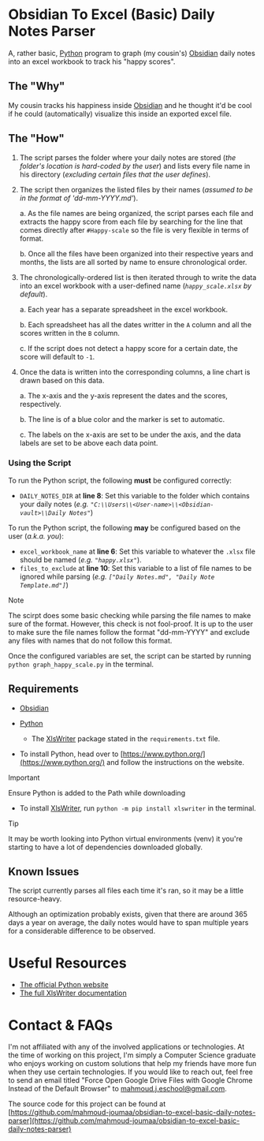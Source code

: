 # Obsidian To Excel (Basic) Daily Notes Parser

A, rather basic, [Python](https://www.python.org/) program to graph (my cousin's) [Obsidian](https://obsidian.md/) daily notes into an excel workbook to track his "happy scores".

## The "Why"

My cousin tracks his happiness inside [Obsidian](https://obsidian.md/) and he thought it'd be cool if he could (automatically) visualize this inside an exported excel file.

## The "How"

1. The script parses the folder where your daily notes are stored (_the folder's location is hard-coded by the user_) and lists every file name in his directory (_excluding certain files that the user defines_).

2. The script then organizes the listed files by their names (_assumed to be in the format of 'dd-mm-YYYY.md'_).

	a. As the file names are being organized, the script parses each file and extracts the happy score from each file by searching for the line that comes directly after `#Happy-scale` so the file is very flexible in terms of format.

	b. Once all the files have been organized into their respective years and months, the lists are all sorted by name to ensure chronological order.

3. The chronologically-ordered list is then iterated through to write the data into an excel workbook with a user-defined name (_`happy_scale.xlsx` by default_).

	a. Each year has a separate spreadsheet in the excel workbook.

	b. Each spreadsheet has all the dates writter in the `A` column and all the scores written in the `B` column.

	c. If the script does not detect a happy score for a certain date, the score will default to `-1`.

4. Once the data is written into the corresponding columns, a line chart is drawn based on this data.

	a. The x-axis and the y-axis represent the dates and the scores, respectively.

	b. The line is of a blue color and the marker is set to automatic.

	c. The labels on the x-axis are set to be under the axis, and the data labels are set to be above each data point.

### Using the Script

To run the Python script, the following **must** be configured correctly:
- `DAILY_NOTES_DIR` at **line 8**: Set this variable to the folder which contains your daily notes (_e.g. `"C:\\Users\\<User-name>\\<Obsidian-vault>\\Daily Notes"`_)

To run the Python script, the following **may** be configured based on the user (_a.k.a. you_):
- `excel_workbook_name` at **line 6**: Set this variable to whatever the `.xlsx` file should be named (_e.g. `"happy.xlsx"`_).
- `files_to_exclude` at **line 10**: Set this variable to a list of file names to be ignored while parsing (_e.g. `["Daily Notes.md", "Daily Note Template.md"]`_)
> [!Note]
> The scirpt does some basic checking while parsing the file names to make sure of the format. However, this check is not fool-proof. It is up to the user to make sure the file names follow the format "dd-mm-YYYY" and exclude any files with names that do not follow this format.

Once the configured variables are set, the script can be started by running `python graph_happy_scale.py` in the terminal.

## Requirements

- [Obsidian](https://obsidian.md/)
- [Python](https://www.python.org/)
	- The [XlsWriter](https://pypi.org/project/XlsxWriter/) package stated in the `requirements.txt` file.

- To install Python, head over to [https://www.python.org/](https://www.python.org/) and follow the instructions on the website.
> [!Important]
> Ensure Python is added to the Path while downloading
- To install [XlsWriter](https://pypi.org/project/XlsxWriter/), run `python -m pip install xlswriter` in the terminal.
> [!Tip]
> It may be worth looking into Python virtual environments (venv) it you're starting to have a lot of dependencies downloaded globally.

## Known Issues

The script currently parses all files each time it's ran, so it may be a little resource-heavy.

Although an optimization probably exists, given that there are around 365 days a year on average, the daily notes would have to span multiple years for a considerable difference to be observed.

# Useful Resources

- [The official Python website](https://www.python.org/)
- [The full XlsWriter documentation](https://xlsxwriter.readthedocs.io/)

# Contact & FAQs

I'm not affiliated with any of the involved applications or technologies. At the time of working on this project, I'm simply a Computer Science graduate who enjoys working on custom solutions that help my friends have more fun when they use certain technologies. If you would like to reach out, feel free to send an email titled "Force Open Google Drive Files with Google Chrome Instead of the Default Browser" to mahmoud.j.eschool@gmail.com.

The source code for this project can be found at [https://github.com/mahmoud-joumaa/obsidian-to-excel-basic-daily-notes-parser](https://github.com/mahmoud-joumaa/obsidian-to-excel-basic-daily-notes-parser)
